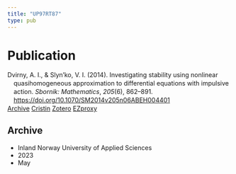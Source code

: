 ```yaml
---
title: "UP97RT87"
type: pub
---
```

<h1>Publication</h1>
<article id="csl-bib-container-UP97RT87" class="csl-bib-container">
  <div class="csl-bib-body" style="line-height: 1.35; padding-left: 1em; text-indent:-1em;">
  <div class="csl-entry">Dvirny, A. I., &amp; Slyn&#x2019;ko, V. I. (2014). Investigating stability using nonlinear quasihomogeneous approximation to differential equations with impulsive action. <i>Sbornik: Mathematics</i>, <i>205</i>(6), 862&#x2013;891. <a href="https://doi.org/10.1070/SM2014v205n06ABEH004401">https://doi.org/10.1070/SM2014v205n06ABEH004401</a></div>
</div>
  <div class="csl-bib-buttons">
    <a href="#taxonomy-article-UP97RT87" class="csl-bib-button">Archive</a>
    <a href alt="Cristin URL" class="csl-bib-button">Cristin</a>
    <a href alt="Zotero URL" class="csl-bib-button">Zotero</a>
    <a href="http://ezproxy.inn.no/login?url=https://doi.org/10.1070/SM2014v205n06ABEH004401" class="csl-bib-button">EZproxy</a>
  </div>
  <div id="csl-bib-meta-container-UP97RT87"></div>
</article>
<div id="csl-bib-meta-UP97RT87" class="csl-bib-meta">
  <article id="taxonomy-article-UP97RT87" class="taxonomy-article">
    <h1>Archive</h1>
    <ul>
      <li>Inland Norway University of Applied Sciences</li>
      <li>2023</li>
      <li>May</li>
    </ul>
  </article>
</div>

